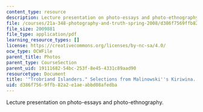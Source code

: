 ```yaml
---
content_type: resource
description: Lecture presentation on photo-essays and photo-ethnography.
file: /courses/21a-348-photography-and-truth-spring-2008/d386f7569ffb82a2e1aeabbd08afedba_MIT21A_348S08_trobriand.pdf
file_size: 2009881
file_type: application/pdf
learning_resource_types: []
license: https://creativecommons.org/licenses/by-nc-sa/4.0/
ocw_type: OCWFile
parent_title: Photos
parent_type: CourseSection
parent_uid: 19111682-54bc-253f-8e45-4331c89aad90
resourcetype: Document
title: '"Trobriand Islanders." Selections from Malinowski''s Kiriwina.'
uid: d386f756-9ffb-82a2-e1ae-abbd08afedba
---
```

Lecture presentation on photo-essays and photo-ethnography.